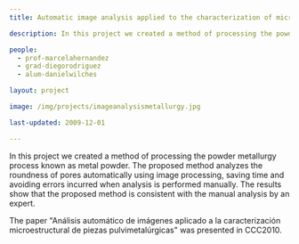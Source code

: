 ```yaml
---
title: Automatic image analysis applied to the characterization of microstructural powder metallurgy

description: In this project we created a method of processing the powder metallurgy process known as metal powder. The proposed method analyzes the roundness of pores automatically using image processing, saving time and avoiding errors incurred when analysis is performed manually. The results show that the proposed method is consistent with the manual analysis by an expert.

people:
  - prof-marcelahernandez
  - grad-diegorodriguez
  - alum-danielwilches

layout: project

image: /img/projects/imageanalysismetallurgy.jpg

last-updated: 2009-12-01

---
```


In this project we created a method of processing the powder metallurgy process known as metal powder. The proposed method analyzes the roundness of pores automatically using image processing, saving time and avoiding errors incurred when analysis is performed manually. The results show that the proposed method is consistent with the manual analysis by an expert.

The paper "Análisis automático de imágenes aplicado a la caracterización microestructural de piezas pulvimetalúrgicas" was presented in CCC2010.